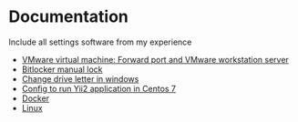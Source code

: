 Documentation
================================

Include all settings software from my experience

* [VMware virtual machine: Forward port and VMware workstation server](https://github.com/thanhpv-h9/documentation/blob/master/vmware.md)
* [Bitlocker manual lock](https://github.com/thanhpv-h9/documentation/blob/master/bitlocker.md)
* [Change drive letter in windows](https://github.com/thanhpv-h9/documentation/blob/master/driverletter-windows.md)
* [Config to run Yii2 application in Centos 7](https://github.com/thanhpv-h9/documentation/blob/master/install-yii2-centos7.md)
* [Docker](https://github.com/thanhpv-h9/documentation/blob/master/Docker.md)
* [Linux](https://github.com/thanhpv-102/documentation/blob/master/linux.md)